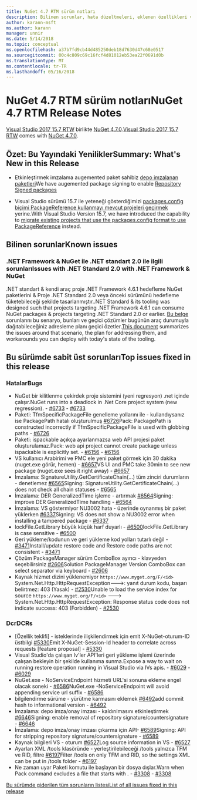 ```yaml
---
title: NuGet 4.7 RTM sürüm notları
description: Bilinen sorunlar, hata düzeltmeleri, eklenen özellikleri ve dcr NuGet 4.7.0 dahil etmek için sürüm notları.
author: karann-msft
ms.author: karann
manager: unnir
ms.date: 5/14/2018
ms.topic: conceptual
ms.openlocfilehash: a37b7fd9cb44d485250deb18d7630d47c68e0517
ms.sourcegitcommit: 00c4c809c69c16fcf4d81012eb53ea22f0691d0b
ms.translationtype: MT
ms.contentlocale: tr-TR
ms.lasthandoff: 05/16/2018
---
```

# <a name="nuget-47-rtm-release-notes"></a><span data-ttu-id="7d94a-103">NuGet 4.7 RTM sürüm notları</span><span class="sxs-lookup"><span data-stu-id="7d94a-103">NuGet 4.7 RTM Release Notes</span></span>

<span data-ttu-id="7d94a-104">[Visual Studio 2017 15.7 RTW](https://www.visualstudio.com/news/releasenotes/vs2017-relnotes) birlikte [NuGet 4.7.0](https://dist.nuget.org/win-x86-commandline/v4.7.0/nuget.exe).</span><span class="sxs-lookup"><span data-stu-id="7d94a-104">[Visual Studio 2017 15.7 RTW](https://www.visualstudio.com/news/releasenotes/vs2017-relnotes) comes with [NuGet 4.7.0](https://dist.nuget.org/win-x86-commandline/v4.7.0/nuget.exe).</span></span>

## <a name="summary-whats-new-in-this-release"></a><span data-ttu-id="7d94a-105">Özet: Bu Yayındaki Yenilikler</span><span class="sxs-lookup"><span data-stu-id="7d94a-105">Summary: What's New in this Release</span></span>

* <span data-ttu-id="7d94a-106">Etkinleştirmek imzalama augemented paket sahibiz [depo imzalanan paketleri](https://github.com/NuGet/Home/wiki/Repository-Signatures)</span><span class="sxs-lookup"><span data-stu-id="7d94a-106">We have augemented package signing to enable [Repository Signed packages](https://github.com/NuGet/Home/wiki/Repository-Signatures)</span></span>

* <span data-ttu-id="7d94a-107">Visual Studio sürümü 15.7 ile yeteneği gösterdiğimizi [packages.config biçimi PackageReference kullanmayı mevcut projeleri geçirmek](https://docs.microsoft.com/en-us/nuget/reference/migrate-packages-config-to-package-reference) yerine.</span><span class="sxs-lookup"><span data-stu-id="7d94a-107">With Visual Studio Version 15.7, we have introduced the capability to [migrate existing projects that use the packages.config format to use PackageReference](https://docs.microsoft.com/en-us/nuget/reference/migrate-packages-config-to-package-reference) instead.</span></span>

## <a name="known-issues"></a><span data-ttu-id="7d94a-108">Bilinen sorunlar</span><span class="sxs-lookup"><span data-stu-id="7d94a-108">Known issues</span></span>

### <a name="issues-with-net-standard-20-with-net-framework--nuget"></a><span data-ttu-id="7d94a-109">.NET Framework & NuGet ile .NET standart 2.0 ile ilgili sorunları</span><span class="sxs-lookup"><span data-stu-id="7d94a-109">Issues with .NET Standard 2.0 with .NET Framework & NuGet</span></span>

<span data-ttu-id="7d94a-110">.NET standart & kendi araç proje .NET Framework 4.6.1 hedefleme NuGet paketlerini & Proje .NET Standard 2.0 veya önceki sürümünü hedefleme tüketebileceği şekilde tasarlanmıştır.</span><span class="sxs-lookup"><span data-stu-id="7d94a-110">.NET Standard & its tooling was designed such that projects targeting .NET Framework 4.6.1 can consume NuGet packages & projects targeting .NET Standard 2.0 or earlier.</span></span> <span data-ttu-id="7d94a-111">[Bu belge](https://github.com/dotnet/standard/issues/481) sorunlarını bu senaryo, bunları ve geçici çözümler bugünün araç durumuyla dağıtabileceğiniz adresleme planı geçici özetler.</span><span class="sxs-lookup"><span data-stu-id="7d94a-111">[This document](https://github.com/dotnet/standard/issues/481) summarizes the issues around that scenario, the plan for addressing them, and workarounds you can deploy with today's state of the tooling.</span></span>

## <a name="top-issues-fixed-in-this-release"></a><span data-ttu-id="7d94a-112">Bu sürümde sabit üst sorunları</span><span class="sxs-lookup"><span data-stu-id="7d94a-112">Top issues fixed in this release</span></span>

### <a name="bugs"></a><span data-ttu-id="7d94a-113">Hatalar</span><span class="sxs-lookup"><span data-stu-id="7d94a-113">Bugs</span></span>

* <span data-ttu-id="7d94a-114">NuGet bir kilitlenme çekirdek proje sistemini (yeni regresyon) .net içinde çalışır.</span><span class="sxs-lookup"><span data-stu-id="7d94a-114">NuGet runs into a deadlock in .Net Core project system (new regression).</span></span><span data-ttu-id="7d94a-115"> - [#6733](https://github.com/NuGet/Home/issues/6733)</span><span class="sxs-lookup"><span data-stu-id="7d94a-115"> - [#6733](https://github.com/NuGet/Home/issues/6733)</span></span>
* <span data-ttu-id="7d94a-116">Paketi: TfmSpecificPackageFile genelleme yollarını ile - kullandıysanız ise PackagePath hatalı oluşturulmuş [#6726](https://github.com/NuGet/Home/issues/6726)</span><span class="sxs-lookup"><span data-stu-id="7d94a-116">Pack: PackagePath is constructed incorrectly if TfmSpecificPackageFile is used with globbing paths - [#6726](https://github.com/NuGet/Home/issues/6726)</span></span>
* <span data-ttu-id="7d94a-117">Paketi: ispackable açıkça ayarlanmazsa web API projesi paket oluşturulamaz.</span><span class="sxs-lookup"><span data-stu-id="7d94a-117">Pack: web api project cannot create package unless ispackable is explicitly set.</span></span><span data-ttu-id="7d94a-118"> - [#6156](https://github.com/NuGet/Home/issues/6156)</span><span class="sxs-lookup"><span data-stu-id="7d94a-118"> - [#6156](https://github.com/NuGet/Home/issues/6156)</span></span>
* <span data-ttu-id="7d94a-119">VS kullanıcı Arabirimi ve PMC ele yeni paket görmek için 30 dakika (nuget.exe görür, hemen) - [#6657](https://github.com/NuGet/Home/issues/6657)</span><span class="sxs-lookup"><span data-stu-id="7d94a-119">VS UI and PMC take 30min to see new package (nuget.exe sees it right away) - [#6657](https://github.com/NuGet/Home/issues/6657)</span></span>
* <span data-ttu-id="7d94a-120">İmzalama: SignatureUtility.GetCertificateChain(...) tüm zinciri durumların - denetlemez [#6565](https://github.com/NuGet/Home/issues/6565)</span><span class="sxs-lookup"><span data-stu-id="7d94a-120">Signing:  SignatureUtility.GetCertificateChain(...) does not check all chain statuses - [#6565](https://github.com/NuGet/Home/issues/6565)</span></span>
* <span data-ttu-id="7d94a-121">İmzalama: DER GeneralizedTime işleme - artırmak [#6564](https://github.com/NuGet/Home/issues/6564)</span><span class="sxs-lookup"><span data-stu-id="7d94a-121">Signing:  improve DER GeneralizedTime handling - [#6564](https://github.com/NuGet/Home/issues/6564)</span></span>
* <span data-ttu-id="7d94a-122">İmzalama: VS göstermiyor NU3002 hata - üzerinde oynanmış bir paket yüklerken [#6337](https://github.com/NuGet/Home/issues/6337)</span><span class="sxs-lookup"><span data-stu-id="7d94a-122">Signing: VS does not show a NU3002 error when installing a tampered package - [#6337](https://github.com/NuGet/Home/issues/6337)</span></span>
* <span data-ttu-id="7d94a-123">lockFile.GetLibrary büyük küçük harf duyarlı - [#6500](https://github.com/NuGet/Home/issues/6500)</span><span class="sxs-lookup"><span data-stu-id="7d94a-123">lockFile.GetLibrary is case sensitive - [#6500](https://github.com/NuGet/Home/issues/6500)</span></span>
* <span data-ttu-id="7d94a-124">Geri yükleme/kodunun ve geri yükleme kod yolları tutarlı değil - [#3471](https://github.com/NuGet/Home/issues/3471)</span><span class="sxs-lookup"><span data-stu-id="7d94a-124">Install/update restore code and Restore code paths are not consistent - [#3471](https://github.com/NuGet/Home/issues/3471)</span></span>
* <span data-ttu-id="7d94a-125">Çözüm PackageManager sürüm ComboBox ayırıcı - klavyeden seçebilirsiniz [#2606](https://github.com/NuGet/Home/issues/2606)</span><span class="sxs-lookup"><span data-stu-id="7d94a-125">Solution PackageManager Version ComboBox can select separator via keyboard - [#2606](https://github.com/NuGet/Home/issues/2606)</span></span>
* <span data-ttu-id="7d94a-126">Kaynak hizmet dizini yüklenemiyor `https://www.myget.org/F/<id>` System.Net.Http.HttpRequestException--->: yanıt durum kodu, başarı belirtmez: 403 (Yasak) - [#2530](https://github.com/NuGet/Home/issues/2530)</span><span class="sxs-lookup"><span data-stu-id="7d94a-126">Unable to load the service index for source `https://www.myget.org/F/<id>` ---> System.Net.Http.HttpRequestException: Response status code does not indicate success: 403 (Forbidden) - [#2530](https://github.com/NuGet/Home/issues/2530)</span></span>

### <a name="dcrs"></a><span data-ttu-id="7d94a-127">Dcr</span><span class="sxs-lookup"><span data-stu-id="7d94a-127">DCRs</span></span>

* <span data-ttu-id="7d94a-128">[Özellik teklifi] - isteklerinde ilişkilendirmek için emit X-NuGet-oturum-ID üstbilgi [#5330](https://github.com/NuGet/Home/issues/5330)</span><span class="sxs-lookup"><span data-stu-id="7d94a-128">Emit X-NuGet-Session-Id header to correlate across requests [feature proposal] - [#5330](https://github.com/NuGet/Home/issues/5330)</span></span>
* <span data-ttu-id="7d94a-129">Visual Studio'da çalışan Iv'ler API'leri geri yükleme işlemi üzerinde çalışan bekleyin bir şekilde kullanıma sunma.</span><span class="sxs-lookup"><span data-stu-id="7d94a-129">Expose a way to wait on running restore operation running in Visual Studio via IVs apis.</span></span><span data-ttu-id="7d94a-130"> - [#6029](https://github.com/NuGet/Home/issues/6029)</span><span class="sxs-lookup"><span data-stu-id="7d94a-130"> - [#6029](https://github.com/NuGet/Home/issues/6029)</span></span>
* <span data-ttu-id="7d94a-131">NuGet.exe - NoServiceEndpoint hizmeti URL'si sonuna ekleme engel olacak soneki - [#6586](https://github.com/NuGet/Home/issues/6586)</span><span class="sxs-lookup"><span data-stu-id="7d94a-131">NuGet.exe -NoServiceEndpoint will avoid appending service url suffix - [#6586](https://github.com/NuGet/Home/issues/6586)</span></span>
* <span data-ttu-id="7d94a-132">bilgilendirme sürüme - yürütme karmasını eklemek [#6492](https://github.com/NuGet/Home/issues/6492)</span><span class="sxs-lookup"><span data-stu-id="7d94a-132">add commit hash to informational version - [#6492](https://github.com/NuGet/Home/issues/6492)</span></span>
* <span data-ttu-id="7d94a-133">İmzalama: depo imza/onay imzası - kaldırılmasını etkinleştirmek [#6646](https://github.com/NuGet/Home/issues/6646)</span><span class="sxs-lookup"><span data-stu-id="7d94a-133">Signing:  enable removal of repository signature/countersignature - [#6646](https://github.com/NuGet/Home/issues/6646)</span></span>
* <span data-ttu-id="7d94a-134">İmzalama: depo imza/onay imzası çıkarma için API- [#6589](https://github.com/NuGet/Home/issues/6589)</span><span class="sxs-lookup"><span data-stu-id="7d94a-134">Signing:  API for stripping repository signature/countersignature - [#6589](https://github.com/NuGet/Home/issues/6589)</span></span>
* <span data-ttu-id="7d94a-135">Kaynak bilgileri VS - oturum [#6527](https://github.com/NuGet/Home/issues/6527)</span><span class="sxs-lookup"><span data-stu-id="7d94a-135">Log source information in VS - [#6527](https://github.com/NuGet/Home/issues/6527)</span></span>
* <span data-ttu-id="7d94a-136">Ayarları XML /tools klasöründe - yerleştirilebileceği /tools yalnızca TFM ve RID, filtre [#6197](https://github.com/NuGet/Home/issues/6197)</span><span class="sxs-lookup"><span data-stu-id="7d94a-136">Filter /tools on only TFM and RID, so the settings XML can be put in /tools folder - [#6197](https://github.com/NuGet/Home/issues/6197)</span></span>
* <span data-ttu-id="7d94a-137">Ne zaman uyar Paketi komutu ile başlayan bir dosya dışlar.</span><span class="sxs-lookup"><span data-stu-id="7d94a-137">Warn when Pack command excludes a file that starts with .</span></span><span data-ttu-id="7d94a-138">  - [#3308](https://github.com/NuGet/Home/issues/3308)</span><span class="sxs-lookup"><span data-stu-id="7d94a-138">  - [#3308](https://github.com/NuGet/Home/issues/3308)</span></span>

[<span data-ttu-id="7d94a-139">Bu sürümde giderilen tüm sorunların listesi</span><span class="sxs-lookup"><span data-stu-id="7d94a-139">List of all issues fixed in this release</span></span>](https://github.com/NuGet/Home/issues?q=is%3Aissue+is%3Aclosed+milestone%3A%224.7")
